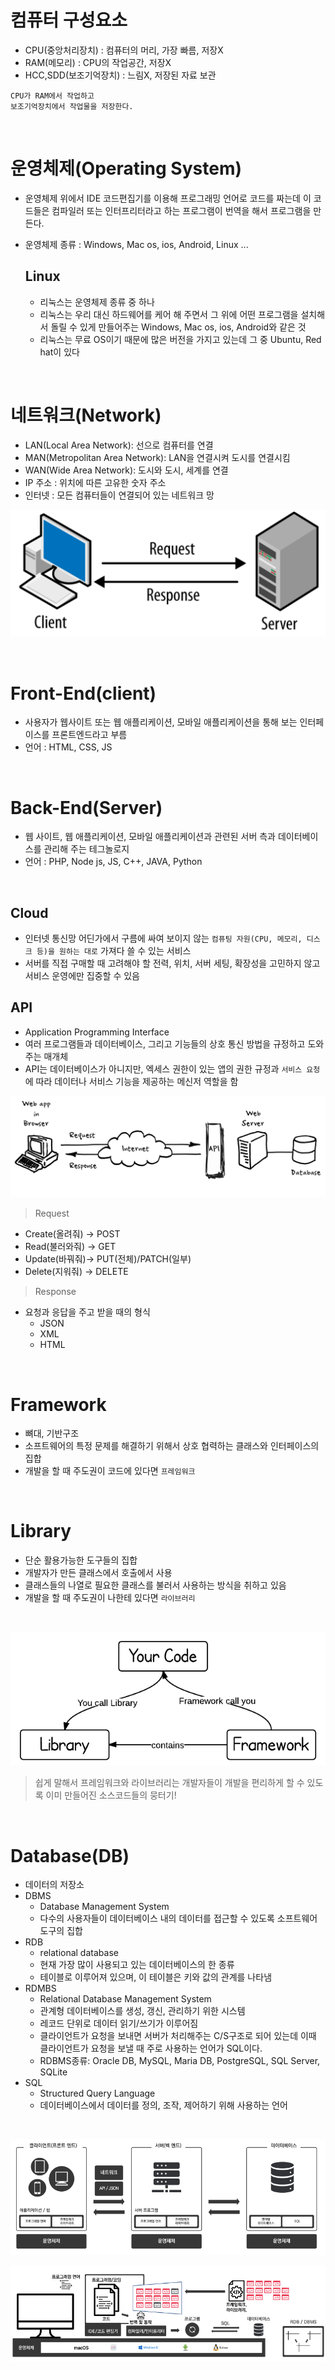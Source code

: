 # 컴퓨터 구성요소
- CPU(중앙처리장치) : 컴퓨터의 머리, 가장 빠름, 저장X
- RAM(메모리) : CPU의 작업공간, 저장X
- HCC,SDD(보조기억장치) : 느림X, 저장된 자료 보관
```
CPU가 RAM에서 작업하고
보조기억장치에서 작업물을 저장한다.
```

</br>

# 운영체제(Operating System)
- 운영체제 위에서 IDE 코드편집기를 이용해 프로그래밍 언어로 코드를 짜는데 이 코드들은 컴파일러 또는 인터프리터라고 하는 프로그램이 번역을 해서 프로그램을 만든다.
- 운영체제 종류 : Windows, Mac os, ios, Android, Linux ...

  ## Linux
  - 리눅스는 운영체제 종류 중 하나
  - 리눅스는 우리 대신 하드웨어를 케어 해 주면서 그 위에 어떤 프로그램을 설치해서 돌릴 수 있게 만들어주는 Windows, Mac os, ios, Android와 같은 것
  - 리눅스는 무료 OS이기 때문에 많은 버전을 가지고 있는데 그 중 Ubuntu, Red hat이 있다

</br>

# 네트워크(Network)
- LAN(Local Area Network): 선으로 컴퓨터를 연결
- MAN(Metropolitan Area Network): LAN을 연결시켜 도시를 연결시킴
- WAN(Wide Area Network): 도시와 도시, 세계를 연결
- IP 주소 : 위치에 따른 고유한 숫자 주소
- 인터넷 : 모든 컴퓨터들이 연결되어 있는 네트워크 망
  
![client_server](./img/client_server.png)

</br>

# Front-End(client)
- 사용자가 웹사이트 또는 웹 애플리케이션, 모바일 애플리케이션을 통해 보는 인터페이스를 프론트엔드라고 부름
- 언어 : HTML, CSS, JS

</br>

# Back-End(Server)
- 웹 사이트, 웹 애플리케이션, 모바일 애플리케이션과 관련된 서버 측과 데이터베이스를 관리해 주는 테그놀로지
- 언어 : PHP, Node js, JS, C++, JAVA, Python

</br>

## Cloud
- 인터넷 통신망 어딘가에서 구름에 싸여 보이지 않는 `컴퓨팅 자원(CPU, 메모리, 디스크 등)을 원하는 대로` 가져다 쓸 수 있는 서비스
- 서버를 직접 구매할 때 고려해야 할 전력, 위치, 서버 세팅, 확장성을 고민하지 않고 서비스 운영에만 집중할 수 있음


## API 
- Application Programming Interface
- 여러 프로그램들과 데이터베이스, 그리고 기능들의 상호 통신 방법을 규정하고 도와주는 매개체
- API는 데이터베이스가 아니지만, 엑세스 권한이 있는 앱의 권한 규정과 `서비스 요청`에 따라 데이터나 서비스 기능을 제공하는 메신저 역할을 함

![API](./img/api.png)

> Request

  - Create(올려줘) → POST
  - Read(불러와줘) → GET
  - Update(바꿔줘)→ PUT(전체)/PATCH(일부)
  - Delete(지워줘) → DELETE
  
> Response
- 요청과 응답을 주고 받을 때의 형식
   - JSON
   - XML
   - HTML 

</br>

# Framework
- 뼈대, 기반구조
- 소프트웨어의 특정 문제를 해결하기 위해서 상호 협력하는 클래스와 인터페이스의 집합
- 개발을 할 때 주도권이 코드에 있다면 `프레임워크`

</br>

# Library
- 단순 활용가능한 도구들의 집합
- 개발자가 만든 클래스에서 호출에서 사용
- 클래스들의 나열로 필요한 클래스를 불러서 사용하는 방식을 취하고 있음
- 개발을 할 때 주도권이 나한테 있다면 `라이브러리`

</br>

![framework_library](./img/framework-vs-library.png)
> 쉽게 말해서 프레임워크와 라이브러리는 개발자들이 개발을 편리하게 할 수 있도록 이미 만들어진 소스코드들의 뭉터기!

</br>

# Database(DB)
- 데이터의 저장소
- DBMS 
  - Database Management System
  -  다수의 사용자들이 데이터베이스 내의 데이터를 접근할 수 있도록 소프트웨어 도구의 집합
- RDB
  - relational database
  - 현재 가장 많이 사용되고 있는 데이터베이스의 한 종류
  - 테이블로 이루어져 있으며, 이 테이블은 키와 값의 관계를 나타냄
- RDMBS
  - Relational Database Management System
  - 관계형 데이터베이스를 생성, 갱신, 관리하기 위한 시스템
  - 레코드 단위로 데이터 읽기/쓰기가 이루어짐
  - 클라이언트가 요청을 보내면 서버가 처리해주는 C/S구조로 되어 있는데 이때 클라이언트가 요청을 보낼 때 주로 사용하는 언어가 SQL이다.
  - RDBMS종류: Oracle DB, MySQL, Maria DB, PostgreSQL, SQL Server, SQLite
- SQL
  - Structured Query Language
  - 데이터베이스에서 데이터를 정의, 조작, 제어하기 위해 사용하는 언어

</br>

![개발전체흐름](./img/개발전체흐름.png)

![개발전체흐름2](./img/개발흐름2.png)
